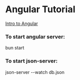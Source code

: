 # Angular Tutorial 
[Intro to Angular](https://www.youtube.com/watch?v=xAT0lHYhHMY&list=PL1w1q3fL4pmj9k1FrJ3Pe91EPub2_h4jF)
### To start angular server: 
bun start
### To start json-server: 
json-server --watch db.json